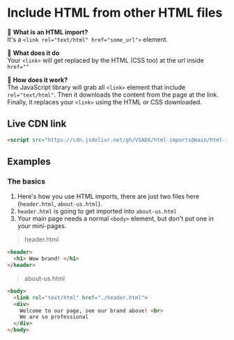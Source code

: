 # Include HTML from other HTML files
🌌 **What is an HTML import?**  
It's a `<link rel="text/html" href="some_url">` element.  
  
🌄 **What does it do**  
Your `<link>` will get replaced by the HTML (CSS too) at the url inside `href=""`  
  
🌆 **How does it work?**  
The JavaScript library will grab all `<link>` element that include `rel="text/html"`. 
Then it downloads the content from the page at the link. Finally, it replaces your 
`<link>` using the HTML or CSS downloaded.  
  
## Live CDN link
```html
<script src="https://cdn.jsdelivr.net/gh/VSADX/html-imports@main/html-imports.js" type="module"></script>  
```
  
## Examples
### The basics
1. Here's how you use HTML imports, there are just two files here (`header.html`, `about-us.html`).
2. `header.html` is going to get imported into `about-us.html`
3. Your main page needs a normal `<body>` element, but don't put one in your mini-pages.
> header.html
```html
<header>
  <h1> Wow brand! </h1>
</header>
```
> about-us.html
```html
<body>
  <link rel="text/html" href="./header.html">
  <div>
    Welcome to our page, see our brand above! <br>
    We are so professional
  </div>
</body>
```
